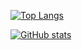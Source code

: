 [![Top Langs](https://github-readme-stats.vercel.app/api/top-langs/?username=eagely&layout=donut-vertical&bg_color=1e1e2e&text_color=cdd6f4&icon_color=cba6f7&title_color=94e2d5)](https://github.com/eagely/github-readme-stats)

[![GitHub stats](https://github-readme-stats.vercel.app/api?username=eagely&bg_color=1e1e2e&text_color=cdd6f4&icon_color=cba6f7&title_color=94e2d5)](https://github.com/anuraghazra/github-readme-stats)
